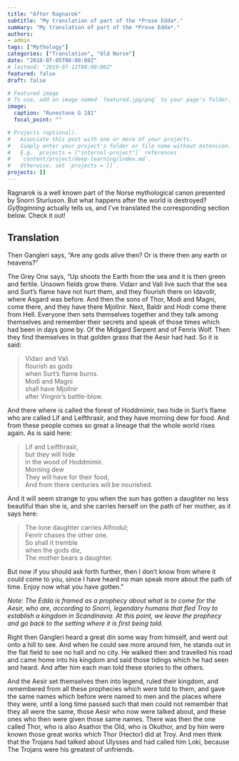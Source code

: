 ```yaml
---
title: "After Ragnarok"
subtitle: "My translation of part of the *Prose Edda*."
summary: "My translation of part of the *Prose Edda*."
authors:
- admin
tags: ["Mythology"]
categories: ["Translation", "Old Norse"]
date: "2018-07-05T00:00:00Z"
# lastmod: "2019-07-12T00:00:00Z"
featured: false
draft: false

# Featured image
# To use, add an image named `featured.jpg/png` to your page's folder. 
image:
  caption: "Runestone G 181"
  focal_point: ""

# Projects (optional).
#   Associate this post with one or more of your projects.
#   Simply enter your project's folder or file name without extension.
#   E.g. `projects = ["internal-project"]` references 
#   `content/project/deep-learning/index.md`.
#   Otherwise, set `projects = []`.
projects: []
---
```



Ragnarok is a well known part of the Norse mythological canon presented by Snorri Sturluson. But what happens after the world is destroyed? *Gylfaginning* actually tells us, and I've translated the corresponding section below. Check it out!

## Translation

Then Gangleri says, “Are any gods alive then? Or is there then any earth or heavens?”

The Grey One says, “Up shoots the Earth from the sea and it is then green and fertile. Unsown fields grow there. Vidarr and Vali live such that the sea and Surt’s flame have not hurt them, and they flourish there on Idavollr, where Asgard was before. And then the sons of Thor, Modi and Magni, come there, and they have there Mjollnir. Next, Baldr and Hodr come there from Hell. Everyone then sets themselves together and they talk among themselves and remember their secrets and speak of those times which had been in days gone by. Of the Midgard Serpent and of Fenris Wolf. Then they find themselves in that golden grass that the Aesir had had. So it is said:

> Vidarr and Vali  
> flourish as gods  
> when Surt’s flame burns.  
> Modi and Magni  
> shall have Mjollnir  
> after Vingnir’s battle-blow.

And there where is called the forest of Hoddmimir, two hide in Surt’s flame who are called Lif and Leifthrasir, and they have morning dew for food. And from these people comes so great a lineage that the whole world rises again. As is said here:

> Lif and Leifthrasir,  
> but they will hide  
> in the wood of Hoddmimir.  
> Morning dew  
> They will have for their food,  
> And from there centuries will be nourished.

And it will seem strange to you when the sun has gotten a daughter no less beautiful than she is, and she carries herself on the path of her mother, as it says here:

> The lone daughter carries Alfrodul;  
> Fenrir chases the other one.  
> So shall it tremble  
> when the gods die,  
> The mother bears a daughter.

But now if you should ask forth further, then I don’t know from where it could come to you, since I have heard no man speak more about the path of time. Enjoy now what you have gotten.”

*Note: The Edda is framed as a prophecy about what is to come for the Aesir, who are, according to Snorri, legendary humans that fled Troy to establish a kingdom in Scandinavia. At this point, we leave the prophecy and go back to the setting where it is first being told.*

Right then Gangleri heard a great din some way from himself, and went out onto a hill to see. And when he could see more around him, he stands out in the flat field to see no hall and no city. He walked then and travelled his road and came home into his kingdom and said those tidings which he had seen and heard. And after him each man told these stories to the others.

And the Aesir set themselves then into legend, ruled their kingdom, and remembered from all these prophecies which were told to them, and gave the same names which before were named to men and the places where they were, until a long time  passed such that men could not remember that they all were the same, those Aesir who now were talked about, and these ones who then were given those same names. There was then the one called Thor, who is also Asathor the Old, who is Okuthor, and by him were known those great works which Thor (Hector) did at Troy. And men think that the Trojans had talked about Ulysses and had called him Loki, because The Trojans were his greatest of unfriends.